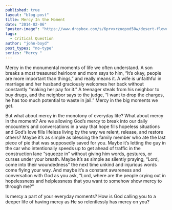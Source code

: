 ```yaml
---
published: true
layout: "blog-post"
title: Mercy In the Moment
date: "2014-02-06"
"poster-image": "https://www.dropbox.com/s/6prvxrzuopod50w/desert-flower.jpg"
tags: 
  - Critical Question
author: "john-boyd"
post_types: "no-type"
series: "Mercy "
---
```


Mercy in the monumental moments of life we often understand.  A son breaks a most treasured heirloom and mom says to him, “It’s okay, people are more important than things,” and really means it.   A wife is unfaithful in marriage and her husband graciously welcomes her back without constantly “making her pay for it.”  A teenager steals from his neighbor to buy drugs, and the neighbor says to the judge, “I want to drop the charges, he has too much potential to waste in jail.”  Mercy in the big moments we get.

But what about mercy in the monotony of everyday life?  What about mercy in the moment?  Are we allowing God’s mercy to break into our daily encounters and conversations in a way that hope fills hopeless situations and God’s love fills lifeless living by the way we relent, release, and restore others? Maybe it’s as simple as blessing the family member who ate the last piece of pie that was supposedly saved for you.  Maybe it’s letting the guy in the car who intentionally speeds up to get ahead of traffic in the construction lane “squeeze in” without giving him words, gestures, or curses under your breath.  Maybe it’s as simple as silently praying, “Lord, come into their woundedness” the next time unkind and injurious words come flying your way.  And maybe it’s a constant awareness and conversation with God as you ask, “Lord, where are the people crying out in hopelessness and helplessness that you want to somehow show mercy to through me?”

Is mercy a part of your everyday moments?  How is God calling you to a deeper life of having mercy as He so relentlessly has mercy on you?